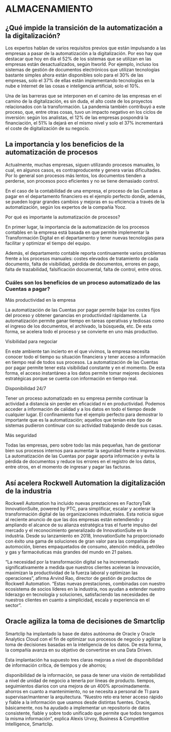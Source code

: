 # ALMACENAMIENTO

## ¿Qué impide la transición de la automatización a la digitalización?

Los expertos hablan de varios requisitos previos que están impulsando a las empresas a pasar de la automatización a la digitalización. Por eso hay que destacar que hoy en día el 52% de los sistemas que se utilizan en las empresas están desactualizados, según Itworld. Por ejemplo, incluso los sistemas de gestión de documentos electrónicos que utilizan tecnologías bastante simples ahora están disponibles solo para el 30% de las empresas, solo el 37% de ellas están implementando tecnologías en la nube e Internet de las cosas e inteligencia artificial, solo el 10%.

Una de las barreras que se interponen en el camino de las empresas en el camino de la digitalización, es sin duda, el alto coste de los proyectos relacionados con la transformación. La pandemia también contribuyó a este proceso, que, entre otras cosas, tuvo un impacto negativo en los ciclos de inversión: según los analistas, el 12% de las empresas pospondrá la financiación, el 51% la dejará en el mismo nivel y solo el 37% incrementará el coste de digitalización de su negocio.


## La importancia y los beneficios de la automatización de procesos

Actualmente, muchas empresas, siguen utilizando procesos manuales, lo cual, en algunos casos, es contraproducente y genera varias dificultades. Por lo general son procesos más lentos, los documentos tienden a perderse, son procesos poco eficientes y no se tiene demasiado control.

En el caso de la contabilidad de una empresa, el proceso de las Cuentas a pagar en el departamento financiero es el ejemplo perfecto donde, además, se pueden lograr grandes cambios y mejoras en su eficiencia a través de la automatización, según los expertos de la compañía Yooz.

Por qué es importante la automatización de procesos?

En primer lugar, la importancia de la automatización de los procesos contables en la empresa está basada en que permite implementar la Transformación Digital en el departamento y tener nuevas tecnologías para facilitar y optimizar el tiempo del equipo.

Además, el departamento contable reporta continuamente varios problemas frente a los procesos manuales: costes elevados de tratamiento de cada documento, falta de visibilidad, pérdida de documentos, errores en pago, falta de trazabilidad, falsificación documental, falta de control, entre otros.

### Cuáles son los beneficios de un proceso automatizado de las Cuentas a pagar?

Más productividad en la empresa

La automatización de las Cuentas por pagar permite bajar los costes fijos del proceso y obtener ganancias en productividad rápidamente. La automatización permite ganar tiempo en tareas operativas y tediosas como el ingreso de los documentos, el archivado, la búsqueda, etc. De esta forma, se acelera todo el proceso y se convierte en uno más productivo.

Visibilidad para negociar

En este ambiente tan incierto en el que vivimos, la empresa necesita conocer todo el tiempo su situación financiera y tener acceso a información en tiempo real de todos sus procesos. La automatización de las Cuentas por pagar permite tener esta visibilidad constante y en el momento. De esta forma, el acceso instantáneo a los datos permite tomar mejores decisiones estratégicas porque se cuenta con información en tiempo real.

Disponibilidad 24/7

Tener un proceso automatizado en su empresa permite continuar la actividad a distancia sin perder en eficacidad ni en productividad. Podemos acceder a información de calidad y a los datos en todo el tiempo desde cualquier lugar. El confinamiento fue el ejemplo perfecto para demostrar lo importante que es la automatización; aquellos que tenían este tipo de sistemas pudieron continuar con su actividad trabajando desde sus casas.

Más seguridad

Todas las empresas, pero sobre todo las más pequeñas, han de gestionar bien sus procesos internos para aumentar la seguridad frente a imprevistos. La automatización de las Cuentas por pagar aporta información y evita la pérdida de documentos y reduce los errores en el registro de los datos, entre otros, en el momento de ingresar y pagar las facturas.

## Así acelera Rockwell Automation la digitalización de la industria

Rockwell Automation ha incluido nuevas prestaciones en FactoryTalk InnovationSuite, powered by PTC, para simplificar, escalar y acelerar la transformación digital de las organizaciones industriales. Esta noticia sigue al reciente anuncio de que las dos empresas están extendiendo y ampliando el alcance de su alianza estratégica tras el fuerte impulso del mercado y el reconocimiento generalizado de InnovationSuite en la industria. Desde su lanzamiento en 2018, InnovationSuite ha proporcionado con éxito una gama de soluciones de gran valor para las compañías de automoción, bienes empaquetados de consumo, atención médica, petróleo y gas y farmacéuticas más grandes del mundo en 21 países.

“La necesidad por la transformación digital se ha incrementado significativamente a medida que nuestros clientes aceleran la innovación, maximizan la productividad de la fuerza laboral y optimizan las operaciones”, afirma Arvind Rao, director de gestión de productos de Rockwell Automation. “Estas nuevas prestaciones, combinadas con nuestro ecosistema de socios líderes en la industria, nos ayudan a extender nuestro liderazgo en tecnología y soluciones, satisfaciendo las necesidades de nuestros clientes en cuanto a simplicidad, escala y experiencia en el sector”.

## Oracle agiliza la toma de decisiones de Smartclip

Smartclip ha implantado la base de datos autónoma de Oracle y Oracle Analytics Cloud con el fin de optimizar sus procesos de negocio y agilizar la toma de decisiones basadas en la inteligencia de los datos. De esta forma, la compañía avanza en su objetivo de convertirse en una Data Driven.

Esta implantación ha supuesto tres claras mejoras a nivel de disponibilidad de información crítica, de tiempos y de ahorros; 

disponibilidad de la información, se pasa de tener una visión de rentabilidad a nivel de unidad de negocio a tenerla por líneas de producto.
tiempos, seguimientos diarios con una mejora de un 400% aproximadamente. 
ahorros en cuanto a mantenimiento, no se necesita a personal de TI para supervisar/mantener la arquitectura.
“Nuestro reto era tener acceso rápido y fiable a la información que usamos desde distintas fuentes. Oracle, básicamente, nos ha ayudado a implementar un repositorio de datos consistente, fiable y sobre todo unificado que permite que todos tengamos la misma información”, explica Alexis Urvoy, Business & Competitive Intelligence, Smartclip.